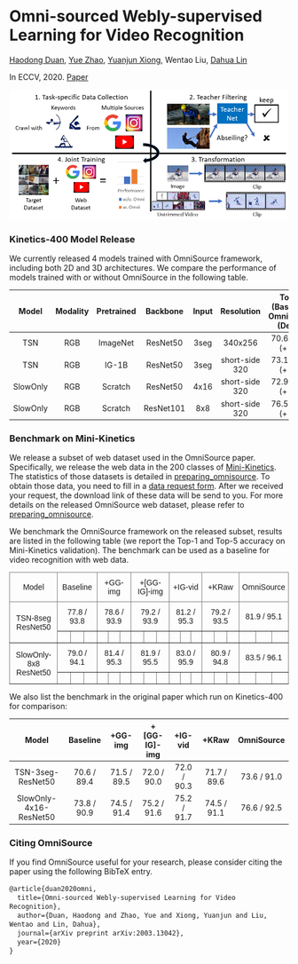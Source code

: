 # Omni-sourced Webly-supervised Learning for Video Recognition

[Haodong Duan](https://github.com/kennymckormick), [Yue Zhao](https://github.com/zhaoyue-zephyrus), [Yuanjun Xiong](https://github.com/yjxiong), Wentao Liu, [Dahua Lin](https://github.com/lindahua)

In ECCV, 2020. [Paper](https://arxiv.org/abs/2003.13042)

![pipeline](pipeline.png)

### Kinetics-400 Model Release

We currently released 4 models trained with OmniSource framework, including both 2D and 3D architectures. We compare the performance of models trained with or without OmniSource in the following table.

|  Model   | Modality | Pretrained | Backbone  | Input |   Resolution   | Top-1 (Baseline / OmniSource (Delta)) | Top-5 (Baseline / OmniSource (Delta))) |                           Download                           |
| :------: | :------: | :--------: | :-------: | :---: | :------------: | :-----------------------------------: | :------------------------------------: | :----------------------------------------------------------: |
|   TSN    |   RGB    |  ImageNet  | ResNet50  | 3seg  |    340x256     |          70.6 / 73.6 (+ 3.0)          |          89.4 / 91.0 (+ 1.6)           | [Baseline](https://download.openmmlab.com/mmaction/recognition/tsn/tsn_r50_1x1x3_100e_kinetics400_rgb/tsn_r50_1x1x3_100e_kinetics400_rgb_20200614-e508be42.pth) / [OmniSource](https://download.openmmlab.com/mmaction/recognition/tsn/omni/tsn_imagenet_pretrained_r50_omni_1x1x3_kinetics400_rgb_20200926-54192355.pth) |
|   TSN    |   RGB    |   IG-1B    | ResNet50  | 3seg  | short-side 320 |          73.1 / 75.7 (+ 2.6)          |          90.4 / 91.9 (+ 1.5)           | [Baseline](https://download.openmmlab.com/mmaction/recognition/tsn/omni/tsn_1G1B_pretrained_r50_without_omni_1x1x3_kinetics400_rgb_20200926-c133dd49.pth) / [OmniSource](https://download.openmmlab.com/mmaction/recognition/tsn/omni/tsn_1G1B_pretrained_r50_omni_1x1x3_kinetics400_rgb_20200926-2863fed0.pth) |
| SlowOnly |   RGB    |  Scratch   | ResNet50  | 4x16  | short-side 320 |          72.9 / 76.8 (+ 3.9)          |          90.9 / 92.5 (+ 1.6)           | [Baseline](https://download.openmmlab.com/mmaction/recognition/slowonly/slowonly_r50_4x16x1_256e_kinetics400_rgb/slowonly_r50_4x16x1_256e_kinetics400_rgb_20200704-a69556c6.pth) / [OmniSource](https://download.openmmlab.com/mmaction/recognition/slowonly/omni/slowonly_r50_omni_4x16x1_kinetics400_rgb_20200926-51b1f7ea.pth) |
| SlowOnly |   RGB    |  Scratch   | ResNet101 |  8x8  | short-side 320 |          76.5 / 80.4 (+ 3.9)          |          92.7 / 94.4 (+ 1.7)           | [Baseline](https://download.openmmlab.com/mmaction/recognition/slowonly/omni/slowonly_r101_without_omni_8x8x1_kinetics400_rgb_20200926-0c730aef.pth) / [OmniSource](https://download.openmmlab.com/mmaction/recognition/slowonly/omni/slowonly_r101_omni_8x8x1_kinetics400_rgb_20200926-b5dbb701.pth) |

### Benchmark on Mini-Kinetics

We release a subset of web dataset used in the OmniSource paper. Specifically, we release the web data in the 200 classes of [Mini-Kinetics](https://arxiv.org/pdf/1712.04851.pdf). The statistics of those datasets is detailed in [preparing_omnisource](/tools/data/omnisource/preparing_omnisource.md). To obtain those data, you need to fill in a [data request form](https://docs.google.com/forms/d/e/1FAIpQLSd8_GlmHzG8FcDbW-OEu__G7qLgOSYZpH-i5vYVJcu7wcb_TQ/viewform?usp=sf_link). After we received your request, the download link of these data will be send to you. For more details on the released OmniSource web dataset, please refer to [preparing_omnisource](/tools/data/omnisource/preparing_omnisource.md).

We benchmark the OmniSource framework on the released subset, results are listed in the following table (we report the Top-1 and Top-5 accuracy on Mini-Kinetics validation). The benchmark can be used as a baseline for video recognition with web data.

<style type="text/css">
.tg  {border-collapse:collapse;border-spacing:0;}
.tg td{border-color:black;border-style:solid;border-width:1px;font-family:Arial, sans-serif;font-size:14px;
  overflow:hidden;padding:10px 5px;word-break:normal;}
.tg th{border-color:black;border-style:solid;border-width:1px;font-family:Arial, sans-serif;font-size:14px;
  font-weight:normal;overflow:hidden;padding:10px 5px;word-break:normal;}
.tg .tg-9wq8{border-color:inherit;text-align:center;vertical-align:middle}
.tg .tg-c3ow{border-color:inherit;text-align:center;vertical-align:top}
</style>
<table class="tg">
<thead>
  <tr>
    <th class="tg-9wq8">Model</th>
    <th class="tg-9wq8" colspan="3">Baseline</th>
    <th class="tg-9wq8" colspan="3">+GG-img</th>
    <th class="tg-9wq8" colspan="3">+[GG-IG]-img</th>
    <th class="tg-9wq8" colspan="3">+IG-vid</th>
    <th class="tg-9wq8" colspan="3">+KRaw</th>
    <th class="tg-9wq8" colspan="3">OmniSource</th>
  </tr>
</thead>
<tbody>
  <tr>
    <td class="tg-9wq8" rowspan="2">TSN-8seg<br>ResNet50</td>
    <td class="tg-9wq8" colspan="3">77.8 / 93.8</td>
    <td class="tg-9wq8" colspan="3">78.6 / 93.9</td>
    <td class="tg-9wq8" colspan="3">79.2 / 93.9</td>
    <td class="tg-9wq8" colspan="3">81.2 / 95.3</td>
    <td class="tg-9wq8" colspan="3">79.2 / 93.5</td>
    <td class="tg-9wq8" colspan="3">81.9 / 95.1</td>
  </tr>
  <tr>
    <td class="tg-9wq8"></td>
    <td class="tg-9wq8"></td>
    <td class="tg-9wq8"></td>
    <td class="tg-c3ow"></td>
    <td class="tg-c3ow"></td>
    <td class="tg-c3ow"></td>
    <td class="tg-c3ow"></td>
    <td class="tg-c3ow"></td>
    <td class="tg-c3ow"></td>
    <td class="tg-c3ow"></td>
    <td class="tg-c3ow"></td>
    <td class="tg-c3ow"></td>
    <td class="tg-c3ow"></td>
    <td class="tg-c3ow"></td>
    <td class="tg-c3ow"></td>
    <td class="tg-c3ow"></td>
    <td class="tg-c3ow"></td>
    <td class="tg-c3ow"></td>
  </tr>
  <tr>
    <td class="tg-9wq8" rowspan="2">SlowOnly-8x8<br>ResNet50</td>
    <td class="tg-9wq8" colspan="3">79.0 / 94.1</td>
    <td class="tg-9wq8" colspan="3">81.4 / 95.3</td>
    <td class="tg-9wq8" colspan="3">81.9 / 95.5</td>
    <td class="tg-9wq8" colspan="3">83.0 / 95.9</td>
    <td class="tg-9wq8" colspan="3">80.9 / 94.8</td>
    <td class="tg-9wq8" colspan="3">83.5 / 96.1</td>
  </tr>
  <tr>
    <td class="tg-c3ow"></td>
    <td class="tg-c3ow"></td>
    <td class="tg-c3ow"></td>
    <td class="tg-c3ow"></td>
    <td class="tg-c3ow"></td>
    <td class="tg-c3ow"></td>
    <td class="tg-c3ow"></td>
    <td class="tg-c3ow"></td>
    <td class="tg-c3ow"></td>
    <td class="tg-c3ow"></td>
    <td class="tg-c3ow"></td>
    <td class="tg-c3ow"></td>
    <td class="tg-c3ow"></td>
    <td class="tg-c3ow"></td>
    <td class="tg-c3ow"></td>
    <td class="tg-c3ow"></td>
    <td class="tg-c3ow"></td>
    <td class="tg-c3ow"></td>
  </tr>
</tbody>
</table>

We also list the benchmark in the original paper which run on Kinetics-400 for comparison:

|         Model          |  Baseline   |   +GG-img   | +[GG-IG]-img |   +IG-vid   |    +KRaw    | OmniSource  |
| :--------------------: | :---------: | :---------: | :----------: | :---------: | :---------: | :---------: |
|   TSN-3seg-ResNet50    | 70.6 / 89.4 | 71.5 / 89.5 | 72.0 / 90.0  | 72.0 / 90.3 | 71.7 / 89.6 | 73.6 / 91.0 |
| SlowOnly-4x16-ResNet50 | 73.8 / 90.9 | 74.5 / 91.4 | 75.2 / 91.6  | 75.2 / 91.7 | 74.5 / 91.1 | 76.6 / 92.5 |

### Citing OmniSource

If you find OmniSource useful for your research, please consider citing the paper using the following BibTeX entry.

```
@article{duan2020omni,
  title={Omni-sourced Webly-supervised Learning for Video Recognition},
  author={Duan, Haodong and Zhao, Yue and Xiong, Yuanjun and Liu, Wentao and Lin, Dahua},
  journal={arXiv preprint arXiv:2003.13042},
  year={2020}
}
```
